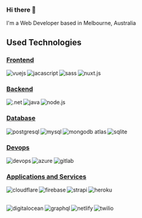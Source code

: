 ### Hi there 👋
I'm a Web Developer based in Melbourne, Australia

## Used Technologies

### <strong><u>Frontend</u></strong>
[<img align="left" alt="vuejs" src="https://img.shields.io/badge/vue.js%20-%23626569.svg?&style=plastic&logo=vue.js&logoColor=green" />](https://vuejs.org/)

[<img align="left" alt="jacascript" src="https://img.shields.io/badge/JavaScript%20-%23626569.svg?&style=plastic&logo=JavaScript&logoColor=%23F7DF1E" />](https://developer.mozilla.org/en-US/docs/Web/javascript)

[<img align="left" alt="sass" src="https://img.shields.io/badge/Sass%20-%23626569.svg?&style=plastic&logo=Sass&logoColor=%23CC6699" />](https://sass-lang.com/documentation)

[<img align="left" alt="nuxt.js" src="https://img.shields.io/badge/Nuxt.js%20-%23626569.svg?&style=plastic&logo=Nuxt.js&logoColor=%2300C58E" />](https://nuxtjs.org/)

<br>

### <strong><u>Backend</u></strong>
[<img align="left" alt=".net" src="https://img.shields.io/badge/.NET%20-%23626569.svg?&style=plastic&logo=C%20Sharp&logoColor=white" />](https://docs.microsoft.com/en-us/dotnet/csharp/)

[<img align="left" alt="java" src="https://img.shields.io/badge/Java%20-%23626569.svg?&style=plastic&logo=Java&logoColor=red" />](https://docs.oracle.com/en/java/)

[<img align="left" alt="node.js" src="https://img.shields.io/badge/Node.js%20-%23626569.svg?&style=plastic&logo=Node.js&logoColor=%23339933" />](https://nodejs.org/en/docs/)

<br>

### <strong><u>Database</u></strong>
[<img align="left" alt="postgresql" src="https://img.shields.io/badge/PostgreSQL%20-%23626569.svg?&style=plastic&logo=PostgreSQL&logoColor=lightblue" />](https://www.postgresql.org/docs/)

[<img align="left" alt="mysql" src="https://img.shields.io/badge/MySQL%20-%23626569.svg?&style=plastic&logo=MySQL&logoColor=lightblue" />](https://dev.mysql.com/doc/)

[<img align="left" alt="mongodb atlas" src="https://img.shields.io/badge/MongoDB%20Atlas%20-%23626569.svg?&style=plastic&logo=MongoDB&logoColor=%2347A248" />](https://www.mongodb.com/cloud/atlas)

[<img align="left" alt="sqlite" src="https://img.shields.io/badge/SQLite%20-%23626569.svg?&style=plastic&logo=SQLite&logoColor=%23003B57" />](https://sqlite.org/docs.html)

<br>

### <strong><u>Devops</u></strong>
[<img align="left" alt="devops" src="https://img.shields.io/badge/Azure%20DevOps%20-%23626569.svg?&style=plastic&logo=Azure%20DevOps&logoColor=%23007fff" />](https://azure.microsoft.com/en-au/services/devops/)

[<img align="left" alt="azure" src="https://img.shields.io/badge/Microsoft%20Azure%20-%23626569.svg?&style=plastic&logo=Microsoft%20Azure&logoColor=%23007fff" />](https://azure.microsoft.com/en-au/)

[<img align="left" alt="gitlab" src="https://img.shields.io/badge/GitLab%20-%23626569.svg?&style=plastic&logo=GitLab&logoColor=%23FCA121" />](https://about.gitlab.com/)


<br>

### <strong><u>Applications and Services</u></strong>
[<img align="left" alt="cloudflare" src="https://img.shields.io/badge/Cloudflare%20-%23626569.svg?&style=plastic&logo=Cloudflare&logoColor=%23F38020" />](https://www.cloudflare.com/)

[<img align="left" alt="firebase" src="https://img.shields.io/badge/Firebase%20-%23626569.svg?&style=plastic&logo=Firebase&logoColor=%23FFCA28" />](https://firebase.google.com/)

[<img align="left" alt="strapi" src="https://img.shields.io/badge/Strapi%20-%23626569.svg?&style=plastic&logo=Strapi&logoColor=%232F2E8B" />](https://strapi.io/)

[<img align="left" alt="heroku" src="https://img.shields.io/badge/Heroku%20-%23626569.svg?&style=plastic&logo=Heroku&logoColor=%23430098" />](https://www.heroku.com/)

<br><br>

[<img align="left" alt="digitalocean" src="https://img.shields.io/badge/DigitalOcean%20-%23626569.svg?&style=plastic&logo=DigitalOcean&logoColor=%230080FF" />](https://www.digitalocean.com/)

[<img align="left" alt="graphql" src="https://img.shields.io/badge/GraphQL%20-%23626569.svg?&style=plastic&logo=GraphQL&logoColor=%23E434AA" />](https://graphql.org/learn/)

[<img align="left" alt="netlify" src="https://img.shields.io/badge/Netlify%20-%23626569.svg?&style=plastic&logo=Netlify&logoColor=%2300C7B7" />](https://www.netlify.com/)

[<img align="left" alt="twilio" src="https://img.shields.io/badge/Twilio%20-%23626569.svg?&style=plastic&logo=Twilio&logoColor=%23F22F46" />](https://www.twilio.com/)

<!--
**GionDesign/GionDesign** is a ✨ _special_ ✨ repository because its `README.md` (this file) appears on your GitHub profile.

Here are some ideas to get you started:

- 🔭 I’m currently working on ...
- 🌱 I’m currently learning ...
- 👯 I’m looking to collaborate on ...
- 🤔 I’m looking for help with ...
- 💬 Ask me about ...
- 📫 How to reach me: ...
- 😄 Pronouns: ...
- ⚡ Fun fact: ...
-->
